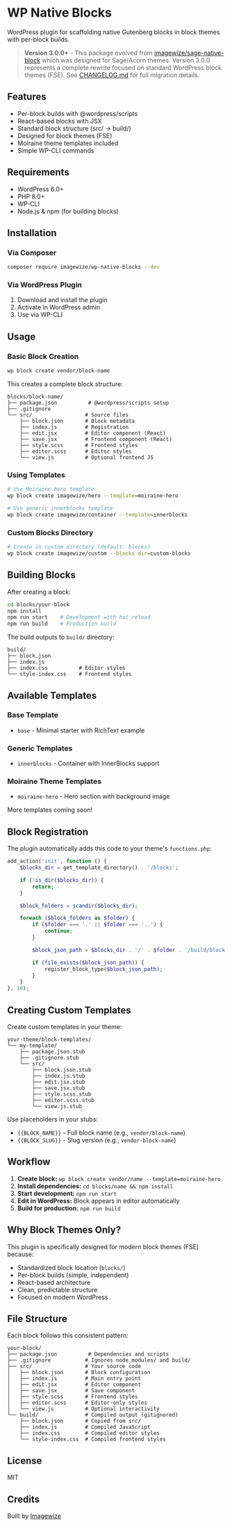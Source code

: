 # WP Native Blocks

WordPress plugin for scaffolding native Gutenberg blocks in block themes with per-block builds.

> **Version 3.0.0+** - This package evolved from [imagewize/sage-native-block](https://github.com/imagewize/sage-native-block) which was designed for Sage/Acorn themes. Version 3.0.0 represents a complete rewrite focused on standard WordPress block themes (FSE). See [CHANGELOG.md](CHANGELOG.md) for full migration details.

## Features

- Per-block builds with @wordpress/scripts
- React-based blocks with JSX
- Standard block structure (src/ → build/)
- Designed for block themes (FSE)
- Moiraine theme templates included
- Simple WP-CLI commands

## Requirements

- WordPress 6.0+
- PHP 8.0+
- WP-CLI
- Node.js & npm (for building blocks)

## Installation

### Via Composer

```bash
composer require imagewize/wp-native-blocks --dev
```

### Via WordPress Plugin

1. Download and install the plugin
2. Activate in WordPress admin
3. Use via WP-CLI

## Usage

### Basic Block Creation

```bash
wp block create vendor/block-name
```

This creates a complete block structure:
```
blocks/block-name/
├── package.json          # @wordpress/scripts setup
├── .gitignore
└── src/                 # Source files
    ├── block.json       # Block metadata
    ├── index.js         # Registration
    ├── edit.jsx         # Editor component (React)
    ├── save.jsx         # Frontend component (React)
    ├── style.scss       # Frontend styles
    ├── editor.scss      # Editor styles
    └── view.js          # Optional frontend JS
```

### Using Templates

```bash
# Use Moiraine hero template
wp block create imagewize/hero --template=moiraine-hero

# Use generic innerblocks template
wp block create imagewize/container --template=innerblocks
```

### Custom Blocks Directory

```bash
# Create in custom directory (default: blocks)
wp block create imagewize/custom --blocks-dir=custom-blocks
```

## Building Blocks

After creating a block:

```bash
cd blocks/your-block
npm install
npm run start    # Development with hot reload
npm run build    # Production build
```

The build outputs to `build/` directory:
```
build/
├── block.json
├── index.js
├── index.css          # Editor styles
└── style-index.css    # Frontend styles
```

## Available Templates

### Base Template
- `base` - Minimal starter with RichText example

### Generic Templates
- `innerblocks` - Container with InnerBlocks support

### Moiraine Theme Templates
- `moiraine-hero` - Hero section with background image

More templates coming soon!

## Block Registration

The plugin automatically adds this code to your theme's `functions.php`:

```php
add_action('init', function () {
    $blocks_dir = get_template_directory() . '/blocks';

    if (!is_dir($blocks_dir)) {
        return;
    }

    $block_folders = scandir($blocks_dir);

    foreach ($block_folders as $folder) {
        if ($folder === '.' || $folder === '..') {
            continue;
        }

        $block_json_path = $blocks_dir . '/' . $folder . '/build/block.json';

        if (file_exists($block_json_path)) {
            register_block_type($block_json_path);
        }
    }
}, 10);
```

## Creating Custom Templates

Create custom templates in your theme:

```
your-theme/block-templates/
└── my-template/
    ├── package.json.stub
    ├── .gitignore.stub
    └── src/
        ├── block.json.stub
        ├── index.js.stub
        ├── edit.jsx.stub
        ├── save.jsx.stub
        ├── style.scss.stub
        ├── editor.scss.stub
        └── view.js.stub
```

Use placeholders in your stubs:
- `{{BLOCK_NAME}}` - Full block name (e.g., `vendor/block-name`)
- `{{BLOCK_SLUG}}` - Slug version (e.g., `vendor-block-name`)

## Workflow

1. **Create block:** `wp block create vendor/name --template=moiraine-hero`
2. **Install dependencies:** `cd blocks/name && npm install`
3. **Start development:** `npm run start`
4. **Edit in WordPress:** Block appears in editor automatically
5. **Build for production:** `npm run build`

## Why Block Themes Only?

This plugin is specifically designed for modern block themes (FSE) because:

- Standardized block location (`blocks/`)
- Per-block builds (simple, independent)
- React-based architecture
- Clean, predictable structure
- Focused on modern WordPress

## File Structure

Each block follows this consistent pattern:

```
your-block/
├── package.json          # Dependencies and scripts
├── .gitignore           # Ignores node_modules/ and build/
├── src/                 # Your source code
│   ├── block.json       # Block configuration
│   ├── index.js         # Main entry point
│   ├── edit.jsx         # Editor component
│   ├── save.jsx         # Save component
│   ├── style.scss       # Frontend styles
│   ├── editor.scss      # Editor-only styles
│   └── view.js          # Optional interactivity
└── build/               # Compiled output (gitignored)
    ├── block.json       # Copied from src/
    ├── index.js         # Compiled JavaScript
    ├── index.css        # Compiled editor styles
    └── style-index.css  # Compiled frontend styles
```

## License

MIT

## Credits

Built by [Imagewize](https://imagewize.com)
